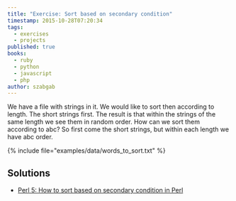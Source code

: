 ```yaml
---
title: "Exercise: Sort based on secondary condition"
timestamp: 2015-10-28T07:20:34
tags:
  - exercises
  - projects
published: true
books:
  - ruby
  - python
  - javascript
  - php
author: szabgab
---
```



We have a file with strings in it. We would like to sort then according to length. The short strings first.
The result is that within the strings of the same length we see them in random order. How can we sort them according to abc?
So first come the short strings, but within each length we have abc order.


{% include file="examples/data/words_to_sort.txt" %}

## Solutions
* [Perl 5: How to sort based on secondary condition in Perl](https://perlmaven.com/beginner-perl-maven-sort)
<!--  <li><a href="">Ruby: How to sort in Ruby based on secondary condition?</li></li> -->

